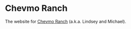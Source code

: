 # Chevmo Ranch

The website for [Chevmo Ranch](http://chevmoranch.com) (a.k.a. Lindsey and Michael).
